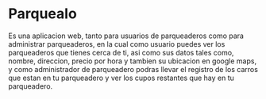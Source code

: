# Parquealo
Es una aplicacion web, tanto para usuarios de parqueaderos como para administrar parqueaderos, en la cual como usuario puedes ver los parqueaderos que tienes cerca de ti, asi como sus datos tales como, nombre, direccion, precio por hora y tambien su ubicacion en google maps, y como administrador de parqueadero podras llevar el registro de los carros que estan en tu parqueadero y ver los cupos restantes que hay en tu parqueadero.
